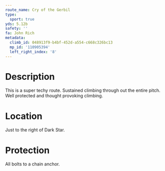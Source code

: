 ```yaml
---
route_name: Cry of the Gerbil
type:
  sport: true
yds: 5.12b
safety: ''
fa: John Rich
metadata:
  climb_id: 048913f9-b4bf-452d-a554-c668c326bc13
  mp_id: '110905394'
  left_right_index: '8'
---
```

# Description
This is a super techy route. Sustained climbing through out the entire pitch. Well protected and thought provoking climbing.

# Location
Just to the right of Dark Star.

# Protection
All bolts to a chain anchor.
